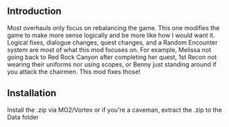 ## Introduction
Most overhauls only focus on rebalancing the game. This one modifies the game to make more sense logically and be more like how I would want it. Logical fixes, dialogue changes, quest changes, and a Random Encounter system are most of what this mod focuses on. For example, Melissa not going back to Red Rock Canyon after completing her quest, 1st Recon not wearing their uniforms nor using scopes, or Benny just standing around if you attack the chairmen. This mod fixes those!

## Installation
Install the .zip via MO2/Vortex or if you're a caveman, extract the .zip to the Data folder
